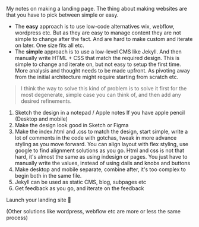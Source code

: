 My notes on making a landing page. <!--more--> The thing about making websites are that you have to pick between simple or easy.

- The **easy** approach is to use low-code alternatives wix, webflow, wordpress etc. But as they are easy to manage content they are not simple to change after the fact. And are hard to make custom and iterate on later. One size fits all etc.
- The **simple** approach is to use a low-level CMS like Jekyll. And then manually write HTML + CSS that match the required design. This is simple to change and iterate on, but not easy to setup the first time. More analysis and thought needs to be made upfront. As pivoting away from the initial architecture might require starting from scratch etc.

> I think the way to solve this kind of problem is to solve it first for the most degenerate, simple case you can think of, and then add any desired refinements.

1. Sketch the design in a notepad / Apple notes If you have apple pencil (Desktop and mobile)
2. Make the design look good in Sketch or Figma
3. Make the index.html and .css to match the design, start simple, write a lot of comments in the code with gotchas, tweak in more advance styling as you move forward. You can align layout with flex styling, use google to find alignment solutions as you go. Html and css is not that hard, it's almost the same as using indesign or pages. You just have to manually write the values, instead of using dails and knobs and buttons
4. Make desktop and mobile separate, combine after, it's too complex to begin both in the same file.
5. Jekyll can be used as static CMS, blog, subpages etc
6. Get feedback as you go, and iterate on the feedback

Launch your landing site 🚀

(Other solutions like wordpress, webflow etc are more or less the same process)
